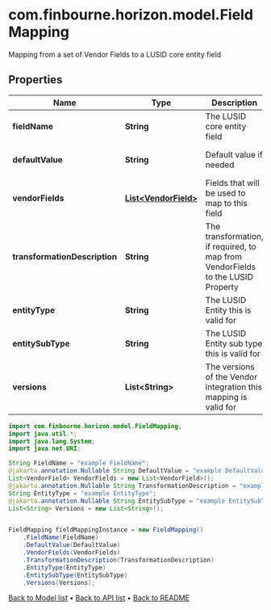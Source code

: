 # com.finbourne.horizon.model.FieldMapping
Mapping from a set of Vendor Fields to a LUSID core entity field

## Properties

Name | Type | Description | Notes
------------ | ------------- | ------------- | -------------
**fieldName** | **String** | The LUSID core entity field | [default to String]
**defaultValue** | **String** | Default value if needed | [optional] [default to String]
**vendorFields** | [**List&lt;VendorField&gt;**](VendorField.md) | Fields that will be used to map to this field | [default to List<VendorField>]
**transformationDescription** | **String** | The transformation, if required, to map from VendorFields to the LUSID Property | [optional] [default to String]
**entityType** | **String** | The LUSID Entity this is valid for | [default to String]
**entitySubType** | **String** | The LUSID Entity sub type this is valid for | [optional] [default to String]
**versions** | **List&lt;String&gt;** | The versions of the Vendor integration this mapping is valid for | [default to List<String>]

```java
import com.finbourne.horizon.model.FieldMapping;
import java.util.*;
import java.lang.System;
import java.net.URI;

String FieldName = "example FieldName";
@jakarta.annotation.Nullable String DefaultValue = "example DefaultValue";
List<VendorField> VendorFields = new List<VendorField>();
@jakarta.annotation.Nullable String TransformationDescription = "example TransformationDescription";
String EntityType = "example EntityType";
@jakarta.annotation.Nullable String EntitySubType = "example EntitySubType";
List<String> Versions = new List<String>();


FieldMapping fieldMappingInstance = new FieldMapping()
    .FieldName(FieldName)
    .DefaultValue(DefaultValue)
    .VendorFields(VendorFields)
    .TransformationDescription(TransformationDescription)
    .EntityType(EntityType)
    .EntitySubType(EntitySubType)
    .Versions(Versions);
```


[Back to Model list](../README.md#documentation-for-models) &#8226; [Back to API list](../README.md#documentation-for-api-endpoints) &#8226; [Back to README](../README.md)
